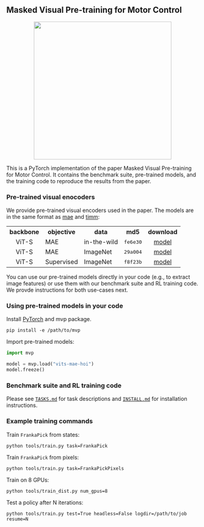 ## Masked Visual Pre-training for Motor Control

<div align="center">
  <image src="assets/figs/teaser.png" width="360px" />
  <p></p>
</div>

This is a PyTorch implementation of the paper Masked Visual Pre-training for Motor Control. It contains the benchmark suite, pre-trained models, and the training code to reproduce the results from the paper.

### Pre-trained visual enocoders

We provide pre-trained visual encoders used in the paper. The models are in the same format as [mae](https://github.com/facebookresearch/mae) and [timm](https://github.com/rwightman/pytorch-image-models):

<table><tbody>
<!-- START TABLE -->
<!-- TABLE HEADER -->
<th valign="bottom">backbone</th>
<th valign="bottom">objective</th>
<th valign="bottom">data</th>
<th valign="bottom">md5</th>
<th valign="bottom">download</th>
<!-- TABLE BODY -->
<!-- ROW MAE-HOI -->
<tr>
<td align="center">ViT-S</td>
<td align="left">MAE</td>
<td align="left">in-the-wild</td>
<td align="center"><tt>fe6e30</tt></td>
<td align="center"><a href="https://www.dropbox.com/">model</a></td>
</tr>
<!-- ROW MAE-IN -->
<tr>
<td align="center">ViT-S</td>
<td align="left">MAE</td>
<td align="left">ImageNet</td>
<td align="center"><tt>29a004</tt></td>
<td align="center"><a href="https://www.dropbox.com/">model</a></td>
</tr>
<!-- ROW Supervised-IN -->
<tr>
<td align="center">ViT-S</td>
<td align="left">Supervised</td>
<td align="left">ImageNet</td>
<td align="center"><tt>f8f23b</tt></td>
<td align="center"><a href="https://www.dropbox.com/">model</a></td>
</tr>
<!-- END TABLE -->
</tbody></table>

You can use our pre-trained models directly in your code (e.g., to extract image features) or use them with our benchmark suite and RL training code. We provde instructions for both use-cases next.

### Using pre-trained models in your code

Install [PyTorch](https://pytorch.org/get-started/locally/) and mvp package.

```
pip install -e /path/to/mvp
```

Import pre-trained models:

```python
import mvp

model = mvp.load("vits-mae-hoi")
model.freeze()
```

### Benchmark suite and RL training code

Please see [`TASKS.md`](TASKS.md) for task descriptions and [`INSTALL.md`](INSTALL.md) for installation instructions.

### Example training commands

Train `FrankaPick` from states:

```
python tools/train.py task=FrankaPick
```

Train `FrankaPick` from pixels:

```
python tools/train.py task=FrankaPickPixels
```

Train on 8 GPUs:

```
python tools/train_dist.py num_gpus=8
```

Test a policy after N iterations:

```
python tools/train.py test=True headless=False logdir=/path/to/job resume=N
```
